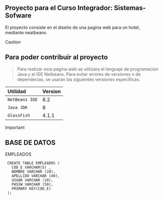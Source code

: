 ## Proyecto para el Curso Integrador: Sistemas-Sofware

El proyecto consiste en el diseño de una pagina web para un hotel, mediante neatbeans 

> [!CAUTION]
> ## Para poder contribuir al proyecto
> > Para realizar esta pagina web se utilizara el lenguaje de programacion Java y el IDE Netbeans.
> Para evitar errores de versiones o de dependecias, se usaran las siguientes versiones especificas.
> > 
> | Utilidad    | Version     |
> | :---------- | :---------- |
> | `NetBeans IDE`  | 8.2          |
> | `Java JDK`  | 8           |
> | `GlassFish` | 4.1.1      |

>[!IMPORTANT]
> ## BASE DE DATOS
> 
>  EMPLEADOS
> ```
>  CREATE TABLE EMPLEADOS (
>    COD_E VARCHAR(5) ,
>    NOMBRE VARCHAR (20),
>    APELLIDO VARCHAR (40),
>    USUAR VARCHAR (10),
>    PASSW VARCHAR (50),
>    PRIMARY KEY(COD_E)
>  );
> ```
